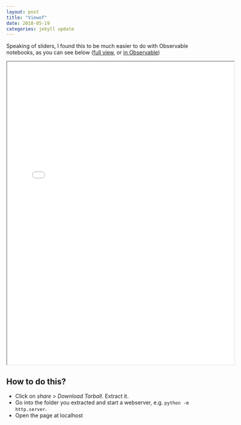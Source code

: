 ```yaml
---
layout: post
title: "Viewof"
date: 2018-05-19
categories: jekyll update
---
```



Speaking of sliders, I found this to be much easier to do with Observable notebooks, as you can see below ([full view](/assets/viewof/), or [in Observable](https://observablehq.com/@azizcodes/viewof))

<iframe src="/assets/viewof/" width='600px' height='800px'></iframe>

## How to do this?
* Click on *share* > *Download Tarball*. Extract it.
* Go into the folder you extracted and start a webserver, e.g. `python -m http.server`.
* Open the page at localhost